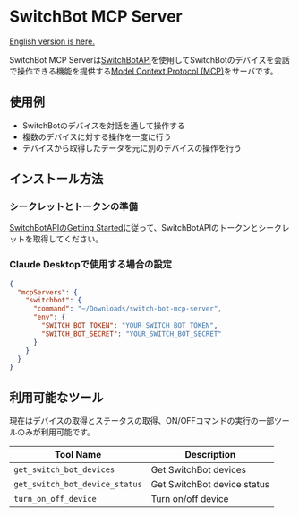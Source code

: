 # SwitchBot MCP Server

[English version is here.](README.md)

SwitchBot MCP Serverは[SwitchBotAPI](https://github.com/OpenWonderLabs/SwitchBotAPI)を使用してSwitchBotのデバイスを会話で操作できる機能を提供する[Model Context Protocol (MCP)](https://modelcontextprotocol.io/introduction)をサーバです。

## 使用例

- SwitchBotのデバイスを対話を通して操作する
- 複数のデバイスに対する操作を一度に行う
- デバイスから取得したデータを元に別のデバイスの操作を行う

## インストール方法

### シークレットとトークンの準備

[SwitchBotAPIのGetting Started](https://github.com/OpenWonderLabs/SwitchBotAPI?tab=readme-ov-file#getting-started)に従って、SwitchBotAPIのトークンとシークレットを取得してください。

### Claude Desktopで使用する場合の設定

```json
{
  "mcpServers": {
    "switchbot": {
      "command": "~/Downloads/switch-bot-mcp-server",
      "env": {
        "SWITCH_BOT_TOKEN": "YOUR_SWITCH_BOT_TOKEN",
        "SWITCH_BOT_SECRET": "YOUR_SWITCH_BOT_SECRET"
      }
    }
  }
}
```

## 利用可能なツール

現在はデバイスの取得とステータスの取得、ON/OFFコマンドの実行の一部ツールのみが利用可能です。

| Tool Name                      | Description                 |
|--------------------------------|-----------------------------|
| `get_switch_bot_devices`       | Get SwitchBot devices       |
| `get_switch_bot_device_status` | Get SwitchBot device status |
| `turn_on_off_device`           | Turn on/off device          |
